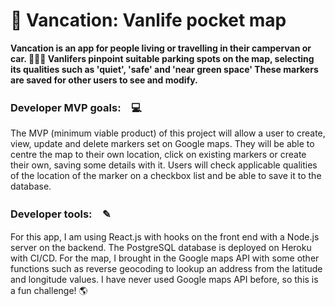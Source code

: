 # 🚛 Vancation: Vanlife pocket map 

 **Vancation is an app for people living or travelling in their campervan or car. 🚙🚛🚚
 Vanlifers pinpoint suitable parking spots on the map, selecting its qualities such as 'quiet', 'safe' and 'near green space'
 These markers are saved for other users to see and modify.**
 
### Developer MVP goals:　💻
The MVP (minimum viable product) of this project will allow a user to create, view, update and delete markers set on Google maps.
They will be able to centre the map to their own location, click on existing markers or create their own, saving some details with it.
Users will check applicable qualities of the location of the marker on a checkbox list and be able to save it to the database. 

### Developer tools:　✎
For this app, I am using React.js with hooks on the front end with a Node.js server on the backend. The PostgreSQL database is deployed on Heroku with CI/CD. 
For the map, I brought in the Google maps API with some other functions such as reverse geocoding to lookup an address from the latitude and longitude values. I have never used Google maps API before, so this is a fun challenge! 🌎
